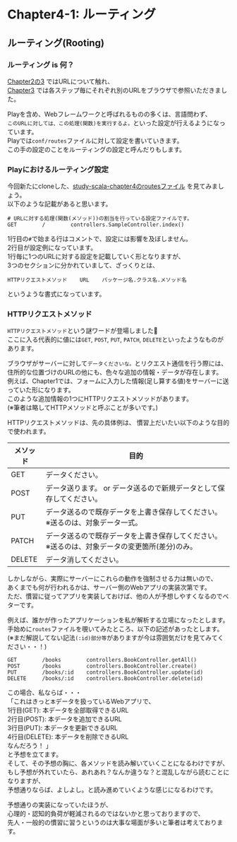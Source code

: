 # Chapter4-1: ルーティング

## ルーティング(Rooting)

### ルーティング is 何？

[Chapter2の3](https://github.com/igadaruma/study-scala/blob/main/doc/chapter2/chapter2.md#3-%E3%82%A4%E3%83%B3%E3%82%BF%E3%83%BC%E3%83%8D%E3%83%83%E3%83%88%E3%81%A8url)
ではURLについて触れ、  
[Chapter3](https://github.com/igadaruma/study-scala/blob/main/doc/chapter3/chapter3.md)
では各ステップ毎にそれぞれ別のURLをブラウザで参照いただきました。

Playを含め、Webフレームワークと呼ばれるものの多くは、言語問わず、  
`このURLに対しては、この処理(関数)を実行するよ。`といった設定が行えるようになっています。   
Playでは`conf/routes`ファイルに対して設定を書いていきます。  
この手の設定のことをルーティングの設定と呼んだりもします。

### Playにおけるルーティング設定

今回新たにcloneした、[study-scala-chapter4のroutesファイル](https://github.com/igadaruma/study-scala-chapter4/blob/main/conf/routes)
を見てみましょう。  
以下のような記載があると思います。

```
# URLに対する処理(関数(メソッド))の割当を行っている設定ファイルです。
GET        /        controllers.SampleController.index()
```

1行目の`#`で始まる行はコメントで、設定には影響を及ぼしません。  
2行目が設定例になっています。  
1行毎に1つのURLに対する設定を記載していく形となりますが、  
3つのセクションに分かれていまして、ざっくりとは、

```
HTTPリクエストメソッド    URL    パッケージ名.クラス名.メソッド名
```

というような書式になっています。

### HTTPリクエストメソッド

`HTTPリクエストメソッド`という謎ワードが登場しました🤔  
ここに入る代表的に値には`GET`, `POST`, `PUT`, `PATCH`, `DELETE`といったようなものがあります。

ブラウザがサーバーに対して`データくださいな。`とリクエスト通信を行う際には、  
住所的な位置づけのURLの他にも、色々な追加の情報・データが存在します。  
例えば、Chapter1では、フォームに入力した情報(足し算する値)をサーバーに送っていた形になります。  
このような追加情報の1つにHTTPリクエストメソッドがあります。  
(※筆者は略してHTTPメソッドと呼ぶことが多いです。)

HTTPリクエストメソッドは、先の具体例は、 慣習上だいたい以下のような目的で使われます。

|  メソッド  | 目的 | 
| ---- | ---- |
| GET | データください。 |
| POST | データ送ります。 or データ送るので新規データとして保存してください。 |
| PUT | データ送るので既存データを上書き保存してください。<br>※送るのは、対象データ一式。 |
| PATCH | データ送るので既存データを上書き保存してください。<br>※送るのは、対象データの変更箇所(差分)のみ。 |
| DELETE | データ消してください。 |

しかしながら、実際にサーバーにこれらの動作を強制させる力は無いので、  
あくまでも何が行われるかは、サーバー側のWebアプリの実装次第です。  
ただ、慣習に従ってアプリを実装しておけば、他の人が予想しやすくなるのでベターです。

例えば、誰かが作ったアプリケーションを私が解析する立場になったとします。  
手始めに`routes`ファイルを覗いてみたところ、以下の記述があったとします。  
(※まだ解説してない記法`(:id)部分等`がありますが今は雰囲気だけを見てみてください・・！)

```
GET        /books        controllers.BookController.getAll()
POST       /books        controllers.BookController.create()
PUT        /books/:id    controllers.BookController.update(id)
DELETE     /books/:id    controllers.BookController.delete(id)
```

この場合、私ならば・・・  
「これはきっと`本`データを扱っているWebアプリで、   
1行目(GET): 本データを全部取得できるURL  
2行目(POST): 本データを追加できるURL  
3行目(PUT): 本データを更新できるURL  
4行目(DELETE): 本データを削除できるURL  
なんだろう！ 」  
と予想を立てます。  
そして、その予想の胸に、各メソッドを読み解いていくことになるわけですが、  
もし予想が外れていたら、あれあれ？なんか違うな？と混乱しながら読むことになりますが、    
予想通りならば、よしよし。と読み進めていくような感じになるわけです。  

予想通りの実装になっていたほうが、  
心理的・認知的負荷が軽減されるのではないかと思っておりますので、  
先人・一般的の慣習に習うというのは大事な場面が多いと筆者は考えております。
